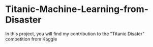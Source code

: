 # Titanic-Machine-Learning-from-Disaster
In this project, you will find my contribution to the "Titanic Disater" competition from Kaggle
